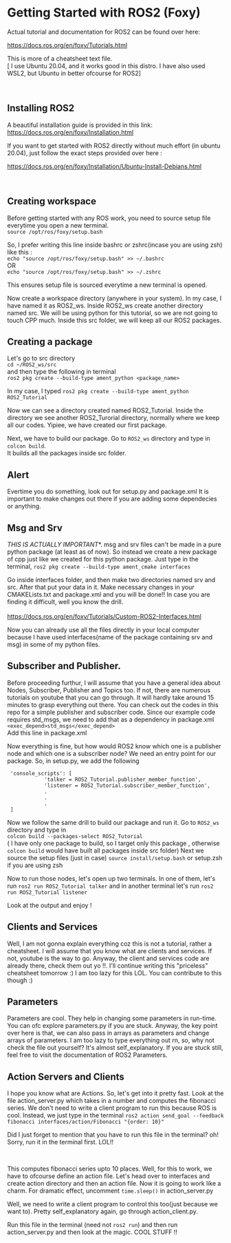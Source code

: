 # Getting Started with ROS2 (Foxy)

Actual tutorial and documentation for ROS2 can be found over here: 

https://docs.ros.org/en/foxy/Tutorials.html


This is more of a cheatsheet text file. <br>
[ I use Ubuntu 20.04, and it works good in this distro. I have also used WSL2, but Ubuntu in better ofcourse for ROS2]

<br>

## Installing ROS2 
A beautiful installation guide is provided in this link: <br>
https://docs.ros.org/en/foxy/Installation.html

If you want to get started with ROS2 directly without much effort (in ubuntu 20.04), 
just follow the exact steps provided over here :

https://docs.ros.org/en/foxy/Installation/Ubuntu-Install-Debians.html

<br>

## Creating workspace
Before getting started with any ROS work, you need to source setup file everytime you open a new terminal. <br>
`source /opt/ros/foxy/setup.bash`

So, I prefer writing this line inside bashrc or zshrc(incase you are using zsh) like this : <br>
`echo "source /opt/ros/foxy/setup.bash" >> ~/.bashrc` <br>
OR  <br>
`echo "source /opt/ros/foxy/setup.bash" >> ~/.zshrc`

This ensures setup file is sourced everytime a new terminal is opened.

Now create a workspace directory (anywhere in your system). In my case, I have named it as ROS2_ws. Inside ROS2_ws create another directory named src. We will be using python for this tutorial, so we are not going to touch CPP much.
Inside this src folder, we will keep all our ROS2 packages.

## Creating a package

Let's go to src directory <br>`cd ~/ROS2_ws/src`<br> and then type the following in terminal <br>
`ros2 pkg create --build-type ament_python <package_name>` <br>

In my case, I typed `ros2 pkg create --build-type ament_python ROS2_Tutorial`

Now we can see a directory created named ROS2_Tutorial.
Inside the directory we see another ROS2_Turorial directory, normally where we keep all our codes. Yipiee, we have created our first package.

Next, we have to build our package. Go to `ROS2_ws` directory and type in <br>
`colcon build`.
<br>
It builds all the packages inside src folder.

## Alert

Evertime you do something, look out for setup.py and package.xml
It is important to make changes out there if you are adding some dependecies or anything. 


## Msg and Srv

*THIS IS ACTUALLY IMPORTANT**. msg and srv files can't be made in a pure python package (at least as of now). So instead we create a new package of cpp just like we created for this python package. Just type in the terminal, 
`ros2 pkg create --build-type ament_cmake interfaces`
<br>

Go inside interfaces folder, and then make two directories named srv and src. After that put your data in it. Make necessary changes in your CMAKELists.txt and package.xml and you will be done!! 
In case you are finding it difficult, well you know the drill. <br>  
https://docs.ros.org/en/foxy/Tutorials/Custom-ROS2-Interfaces.html

Now you can already use all the files directly in your local computer because I have used interfaces(name of the package containing srv and msg) in some of my python files.


## Subscriber and Publisher.

Before proceeding furthur, I will assume that you have a general idea about Nodes, Subscriber, Publisher and Topics too. If not, there are numerous tutorials on youtube that you can go through. It will hardly take around 15 minutes to grasp everything out there. You can check out the codes in this repo for a simple publisher and subscriber code.
Since our example code requires std_msgs, we need to add that as a dependency in package.xml <br>
`<exec_depend>std_msgs</exec_depend>` <br>
Add this line in package.xml

Now everything is fine, but how would ROS2 know which one is a publisher node and which one is a subscriber node? We need an entry point for our package. So, in setup.py, we add the following
```       
 'console_scripts': [
            'talker = ROS2_Tutorial.publisher_member_function',
            'listener = ROS2_Tutorial.subscriber_member_function',
            .
            .
            .
 ]
```

Now we follow the same drill to build our package and run it.
Go to `ROS2_ws` directory and type in <br>
`colcon build --packages-select ROS2_Tutorial`
<br> ( I have only one package to build, so I target only this package , otherwise `colcon build` would have built all packages inside src folder)
Next we source the setup files (just in case)
`source install/setup.bash` or setup.zsh if you are using zsh

Now to run those nodes, let's open up two terminals. 
In one of them, let's run `ros2 run ROS2_Tutorial talker` and in another terminal let's run `ros2 run ROS2_Tutorial listener`

Look at the output and enjoy !

## Clients and Services

Well, I am not gonna explain everything coz this is not a tutorial, rather a cheatsheet. I will assume that you know what are clients and services. If not, youtube is the way to go.
Anyway, the client and services code are already there, check them out yo !!. I'll continue writing this "priceless" cheatsheet tomorrow :) I am too lazy for this LOL. You can contribute to this though :)

## Parameters

Parameters are cool. They help in changing some parameters in run-time. You can ofc explore parameters.py if you are stuck. Anyway, the key point over here is that, we can also pass in arrays as parameters and change arrays of parameters. I am too lazy to type everything out rn, so, why not check the file out yourself? It's almost self_explanatory. If you are stuck still, feel free to visit the documentation of ROS2 Parameters.

## Action Servers and Clients

I hope you know what are Actions. So, let's get into it pretty fast. Look at the file action_server.py which takes in a number and computes the fibonacci series.
We don't need to write a client program to run this because ROS is cool. Instead, we just type in the terminal `ros2 action send_goal --feedback fibonacci interfaces/action/Fibonacci "{order: 10}"`

Did I just forget to mention that you have to run this file in the terminal? oh! Sorry, run it in the terminal first. LOL!!

<br>

This computes fibonacci series upto 10 places. Well, for this to work, we have to ofcourse define an action file. Let's head over to interfaces and create action directory and then an action file. Now it is going to work like a charm. For dramatic effect, uncomment `time.sleep()` in action_server.py

Well, we need to write a client program to control this too(just because we want to). Pretty self_explanatory again, go through action_client.py.

Run this file in the terminal (need not `ros2 run`) and then run action_server.py and then look at the magic. COOL STUFF !!
